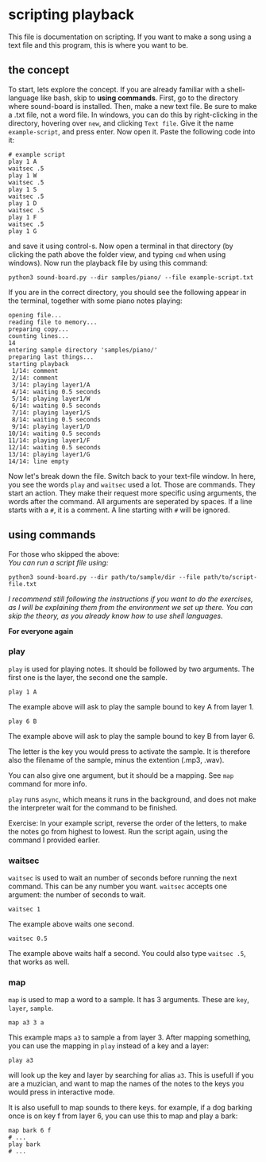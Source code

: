 # scripting playback

This file is documentation on scripting.
If you want to make a song using a text file and this program, this is where you want to be.

## the concept
To start, lets explore the concept. If you are already familiar with a shell-language like bash, skip to **using commands**.
First, go to the directory where sound-board is installed. Then, make a new text file. Be sure to make a .txt file, not a word file. In windows, you can do this by right-clicking in the directory, hovering over `new`, and clicking `Text file`. Give it the name `example-script`, and press enter. Now open it. Paste the following code into it:

```shell
# example script
play 1 A
waitsec .5
play 1 W
waitsec .5
play 1 S
waitsec .5
play 1 D
waitsec .5
play 1 F
waitsec .5
play 1 G

```

and save it using control-s. Now open a terminal in that directory (by clicking the path above the folder view, and typing `cmd` when using windows). Now run the playback file by using this command:

```shell
python3 sound-board.py --dir samples/piano/ --file example-script.txt
```

If you are in the correct directory, you should see the following appear in the terminal, together with some piano notes playing:

```
opening file...
reading file to memory...
preparing copy...
counting lines...
14
entering sample directory 'samples/piano/'
preparing last things...
starting playback
 1/14: comment
 2/14: comment
 3/14: playing layer1/A
 4/14: waiting 0.5 seconds
 5/14: playing layer1/W
 6/14: waiting 0.5 seconds
 7/14: playing layer1/S
 8/14: waiting 0.5 seconds
 9/14: playing layer1/D
10/14: waiting 0.5 seconds
11/14: playing layer1/F
12/14: waiting 0.5 seconds
13/14: playing layer1/G
14/14: line empty
```

Now let's break down the file.
Switch back to your text-file window.
In here, you see the words `play` and `waitsec` used a lot. Those are commands. They start an action. They make their request more specific using arguments, the words after the command. All arguments are seperated by spaces.
If a line starts with a `#`, it is a comment. A line starting with `#` will be ignored.

## using commands
For those who skipped the above:  
*You can run a script file using:*
```shell
python3 sound-board.py --dir path/to/sample/dir --file path/to/script-file.txt
```
*I recommend still following the instructions if you want to do the exercises, as I will be explaining them from the environment we set up there. You can skip the theory, as you already know how to use shell languages.*

**For everyone again**
### play
`play` is used for playing notes. It should be followed by two arguments. The first one is the layer, the second one the sample.
```shell
play 1 A
```
The example above will ask to play the sample bound to key A from layer 1.
```shell
play 6 B
```
The example above will ask to play the sample bound to key B from layer 6.

The letter is the key you would press to activate the sample. It is therefore also the filename of the sample, minus the extention (.mp3, .wav).

You can also give one argument, but it should be a mapping. See `map` command for more info.

`play` runs `async`, which means it runs in the background, and does not make the interpreter wait for the command to be finished.

Exercise:
In your example script, reverse the order of the letters, to make the notes go from highest to lowest. Run the script again, using the command I provided earlier.

### waitsec
`waitsec` is used to wait an number of seconds before running the next command. This can be any number you want. `waitsec` accepts one argument: the number of seconds to wait.
```shell
waitsec 1
```
The example above waits one second.
```shell
waitsec 0.5
```
The example above waits half a second. You could also type `waitsec .5`, that works as well.

### map
`map` is used to map a word to a sample. It has 3 arguments. These are `key`, `layer`, `sample`.

```shell
map a3 3 a
```
This example maps `a3` to sample a from layer 3.
After mapping something, you can use the mapping in `play` instead of a key and a layer:
```shell
play a3
```
will look up the key and layer by searching for alias `a3`.
This is usefull if you are a muzician, and want to map the names of the notes to the keys you would press in interactive mode.

It is also usefull to map sounds to there keys.
for example, if a dog barking once is on key f from layer 6, you can use this to map and play a bark:
```shell
map bark 6 f
# ...
play bark
# ...
```
